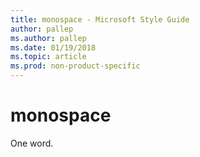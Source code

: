 ```yaml
---
title: monospace - Microsoft Style Guide
author: pallep
ms.author: pallep
ms.date: 01/19/2018
ms.topic: article
ms.prod: non-product-specific
---
```


# monospace

One word.
